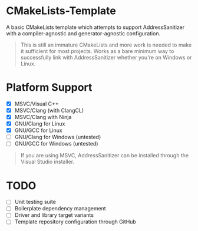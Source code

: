 # CMakeLists-Template

A basic CMakeLists template which attempts to support AddressSanitizer with a compiler-agnostic and generator-agnostic configuration. 

> This is still an immature CMakeLists and more work is needed to make it sufficient for most projects. Works as a bare minimum way to successfully link with AddressSanitizer whether you're on Windows or Linux.

# Platform Support
- [x] MSVC/Visual C++ 
- [x] MSVC/Clang (with ClangCL) 
- [x] MSVC/Clang with Ninja
- [x] GNU/Clang for Linux 
- [x] GNU/GCC for Linux 
- [ ] GNU/Clang for Windows (untested)
- [ ] GNU/GCC for Windows (untested)

> If you are using MSVC, AddressSanitizer can be installed through the Visual Studio installer.

# TODO
- [ ] Unit testing suite 
- [ ] Boilerplate dependency management 
- [ ] Driver and library target variants 
- [ ] Template repository configuration through GitHub